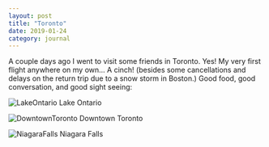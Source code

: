 ```yaml
---
layout: post
title: "Toronto"
date: 2019-01-24
category: journal
---
```


<link rel="stylesheet" type="text/css"  href="/keiths-site/css/main.css">

A couple days ago I went to visit some friends in Toronto. Yes! My very first flight anywhere on my own... A cinch! (besides some cancellations and delays on the return trip due to a snow storm in Boston.) Good food, good conversation, and good sight seeing:

![LakeOntario](/keiths-site/image_dir/ontarioCropped.jpg)
Lake Ontario

![DowntownToronto](/keiths-site/image_dir/torontoCropped.jpg)
Downtown Toronto

![NiagaraFalls](/keiths-site/image_dir/niagaraCropped.jpg)
Niagara Falls